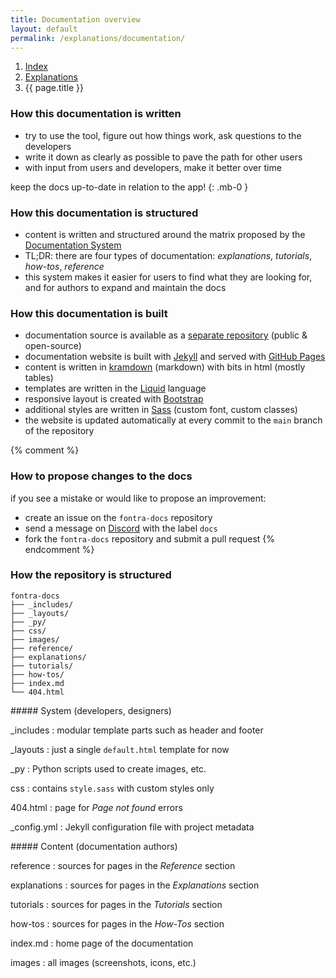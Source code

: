 ```yaml
---
title: Documentation overview
layout: default
permalink: /explanations/documentation/
---
```


<nav aria-label="breadcrumb">
  <ol class="breadcrumb small">
    <li class="breadcrumb-item"><a href="{{ site.url }}">Index</a></li>
    <li class="breadcrumb-item"><a href="../../explanations">Explanations</a></li>
    <li class="breadcrumb-item active" aria-current="page">{{ page.title }}</li>
  </ol>
</nav>

### How this documentation is written

- try to use the tool, figure out how things work, ask questions to the developers
- write it down as clearly as possible to pave the path for other users
- with input from users and developers, make it better over time

<div class="alert alert-warning" role="alert" markdown='1'>
<i class="bi bi-exclamation-circle me-1"></i> keep the docs up-to-date in relation to the app!
{: .mb-0 }
</div>

### How this documentation is structured

- content is written and structured around the matrix proposed by the [Documentation System]
- TL;DR: there are four types of documentation: *explanations*, *tutorials*, *how-tos*, *reference*
- this system makes it easier for users to find what they are looking for, and for authors to expand and maintain the docs

[Documentation System]: http://documentation.divio.com/

### How this documentation is built

- documentation source is available as a [separate repository][fontra-docs] (public & open-source)
- documentation website is built with [Jekyll] and served with [GitHub Pages]
- content is written in [kramdown] \(markdown) with bits in html (mostly tables)
- templates are written in the [Liquid] language
- responsive layout is created with [Bootstrap]
- additional styles are written in [Sass] (custom font, custom classes)
- the website is updated automatically at every commit to the `main` branch of the repository

[fontra-docs]: http://github.com/gferreira/fontra-docs
[Jekyll]: http://jekyllrb.com/
[GitHub Pages]: http://pages.github.com/
[kramdown]: http://kramdown.gettalong.org/index.html
[Liquid]: http://shopify.github.io/liquid/
[Bootstrap]: http://getbootstrap.com/
[Sass]: http://sass-lang.com/

{% comment %}
### How to propose changes to the docs

if you see a mistake or would like to propose an improvement:

- create an issue on the `fontra-docs` repository
- send a message on [Discord](#) with the label `docs`
- fork the `fontra-docs` repository and submit a pull request
{% endcomment %}

### How the repository is structured

```
fontra-docs
├── _includes/
├── _layouts/
├── _py/
├── css/
├── images/
├── reference/
├── explanations/
├── tutorials/
├── how-tos/
├── index.md
└── 404.html
```

<div class='row'>
<div class='col-md' markdown='1'>
##### System (developers, designers)

\_includes
: modular template parts such as header and footer

\_layouts
: just a single `default.html` template for now

\_py
: Python scripts used to create images, etc.

css
: contains `style.sass` with custom styles only

404.html
: page for *Page not found* errors

\_config.yml
: Jekyll configuration file with project metadata
</div>
<div class='col-md' markdown='1'>
##### Content (documentation authors)

reference
: sources for pages in the *Reference* section

explanations
: sources for pages in the *Explanations* section

tutorials
: sources for pages in the *Tutorials* section

how-tos
: sources for pages in the *How-Tos* section

index.md
: home page of the documentation

images
: all images (screenshots, icons, etc.)
</div>
</div>
